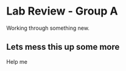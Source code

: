 # Lab Review - Group A
Working through something new.    
  
  
## Lets mess this up some more
Help me
